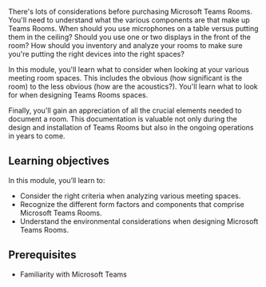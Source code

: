 There's lots of considerations before purchasing Microsoft Teams Rooms. You'll need to understand what the various components are that make up Teams Rooms. When should you use microphones on a table versus putting them in the ceiling? Should you use one or two displays in the front of the room? How should you inventory and analyze your rooms to make sure you're putting the right devices into the right spaces?

In this module, you'll learn what to consider when looking at your various meeting room spaces. This includes the obvious (how significant is the room) to the less obvious (how are the acoustics?). You'll learn what to look for when designing Teams Rooms spaces.

Finally, you'll gain an appreciation of all the crucial elements needed to document a room. This documentation is valuable not only during the design and installation of Teams Rooms but also in the ongoing operations in years to come.

## Learning objectives

In this module, you’ll learn to:
 
- Consider the right criteria when analyzing various meeting spaces.
- Recognize the different form factors and components that comprise Microsoft Teams Rooms.
- Understand the environmental considerations when designing Microsoft Teams Rooms. 

## Prerequisites

- Familiarity with Microsoft Teams
